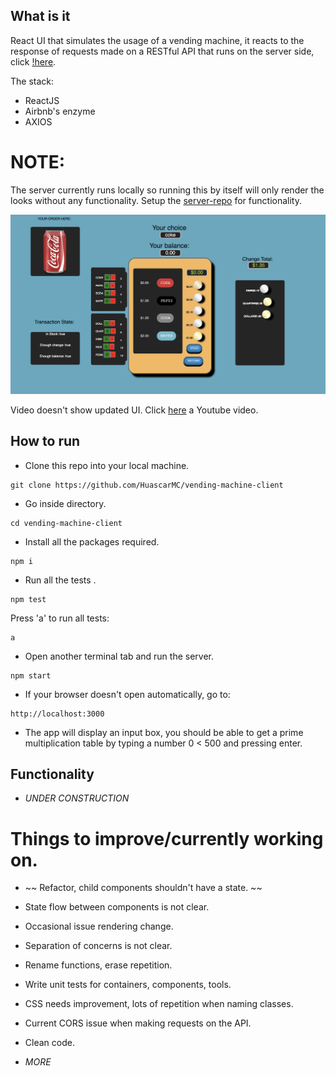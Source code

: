 ## What is it

React UI that simulates the usage of a vending machine, it reacts to the response of
requests made on a RESTful API that runs on the server side, click [!here](https://github.com/HuascarMC/vending-machine-server).

The stack:

- ReactJS
- Airbnb's enzyme
- AXIOS

# NOTE:
The server currently runs locally so running this by itself will only render the looks without any functionality.
Setup the [server-repo](https://github.com/HuascarMC/vending-machine-server) for functionality.

![alt-text](/public/images/vm-example.png)

Video doesn't show updated UI. Click [here](https://www.youtube.com/watch?v=CIPDGBx8jxQ) a Youtube video.


## How to run

- Clone this repo into your local machine.
```
git clone https://github.com/HuascarMC/vending-machine-client
```
- Go inside directory.
```
cd vending-machine-client
```
- Install all the packages required.
```
npm i
```
- Run all the tests .
```
npm test
```
Press 'a' to run all tests:
```
a
```
- Open another terminal tab and run the server.
```
npm start
```
- If your browser doesn't open automatically, go to:
```
http://localhost:3000
```
- The app will display an input box, you should be able to get a prime multiplication table by typing a number 0 < 500
and pressing enter.


## Functionality

- *UNDER CONSTRUCTION*


# Things to improve/currently working on.

- ~~ Refactor, child components shouldn't have a state. ~~

- State flow between components is not clear.

- Occasional issue rendering change.

- Separation of concerns is not clear.

- Rename functions, erase repetition.

- Write unit tests for containers, components, tools.

- CSS needs improvement, lots of repetition when naming classes.

- Current CORS issue when making requests on the API.

- Clean code.

- *MORE*

